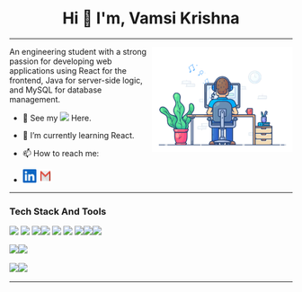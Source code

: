 <h1 align="center"> Hi 👋 I'm, Vamsi Krishna </h1>

---
<img align="right" width=250 alt="coding" src="https://raw.githubusercontent.com/SupianIDz/SupianIDz/main/coding.gif">
An engineering student with a strong passion for developing web applications using React for the frontend, Java for server-side logic, and MySQL for database management.

- 📝 See my [<img height=20 src="https://img.shields.io/badge/Portfolio-orange?style=for-the-badge&logoColor=white">](https://portfoilo-e7799.web.app/) Here. 
- 🌱 I’m currently learning React.
  
- 📫 How to reach me:

- [<img src="https://github.com/Amchuz/Amchuz/blob/master/linkedin.jpeg" alt="linkedin logo" width="24">](www.linkedin.com/in/vamsi-krishna-tatikonda-729158253) [<img src="https://github.com/Amchuz/Amchuz/blob/master/gmail.jpeg" alt="gmail logo" height="24" width="24">](mailto:vamsitatikonda3@gmail.com)
---

### Tech Stack And Tools
<img src="https://img.shields.io/badge/HTML-5?style=for-the-badge&logo=html5&logoColor=white&color=orange&labelColor=black">  <img src="https://img.shields.io/badge/-CSS3-1572B6?style=for-the-badge&logo=css3&logoColor=white&labelColor=black">    <img src="https://img.shields.io/badge/-JavaScript-eed718?style=for-the-badge&logo=javascript&logoColor=ffffff&labelColor=black"><img src="https://img.shields.io/badge/-Bootstrap-563D7C?style=for-the-badge&logo=bootstrap&logoColor=white&labelColor=black">   <img src="https://img.shields.io/badge/Python-FFD43B?style=for-the-badge&logo=python&logoColor=blue&labelColor=black"> <img src="https://img.shields.io/badge/Java-%238A2BE2?style=for-the-badge&logo=java&logoColor=white&labelColor=black"> <img src="https://img.shields.io/badge/React-%2361DAFB?style=for-the-badge&logo=react&logoColor=white&labelColor=black"><img src="https://img.shields.io/badge/Spring_Boot-F2F4F9?style=for-the-badge&logo=spring-boot&labelColor=black"><img src="https://img.shields.io/badge/MySQL-005C84?style=for-the-badge&logo=mysql&logoColor=white&labelColor=black">

<img src="http://img.shields.io/badge/-Git-F1502F?style=for-the-badge&logo=git&logoColor=FFFFFF&labelColor=black"><img src="http://img.shields.io/badge/-Github-000000?style=for-the-badge&logo=github&logoColor=FFFFFF&labelColor=black">

<img src="https://img.shields.io/badge/Figma-%23F24E1E?style=for-the-badge&logo=figma&logoColor=white&labelColor=black"><img src="http://img.shields.io/badge/-VS%20Code-007ACC?style=for-the-badge&logo=visual%20studio%20code&logoColor=white"> 


---

